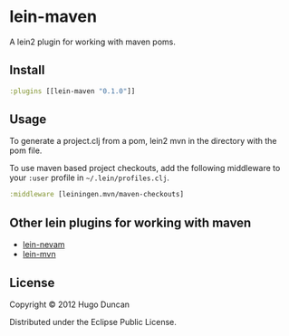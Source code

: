 # lein-maven

A lein2 plugin for working with maven poms.

## Install

```clojure
:plugins [[lein-maven "0.1.0"]]
```
## Usage

To generate a project.clj from a pom, lein2 mvn in the directory with the pom
file.

To use maven based project checkouts, add the following middleware to your
`:user` profile in `~/.lein/profiles.clj`.

```clojure
:middleware [leiningen.mvn/maven-checkouts]
```

## Other lein plugins for working with maven

- [lein-nevam](https://github.com/thickey/lein-nevam)
- [lein-mvn](https://github.com/fabiokung/lein-mvn)

## License

Copyright © 2012 Hugo Duncan

Distributed under the Eclipse Public License.
